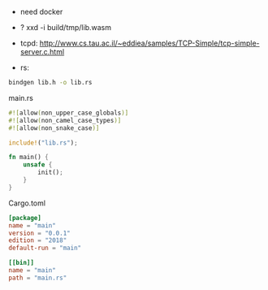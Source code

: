 - need docker
- ? xxd -i build/tmp/lib.wasm

- tcpd:
    http://www.cs.tau.ac.il/~eddiea/samples/TCP-Simple/tcp-simple-server.c.html

- rs:
```sh
bindgen lib.h -o lib.rs
```
main.rs
```rs
#![allow(non_upper_case_globals)]
#![allow(non_camel_case_types)]
#![allow(non_snake_case)]

include!("lib.rs");

fn main() {
    unsafe {
        init();
    }
}
```
Cargo.toml
```toml
[package]
name = "main"
version = "0.0.1"
edition = "2018"
default-run = "main"

[[bin]]
name = "main"
path = "main.rs"
```